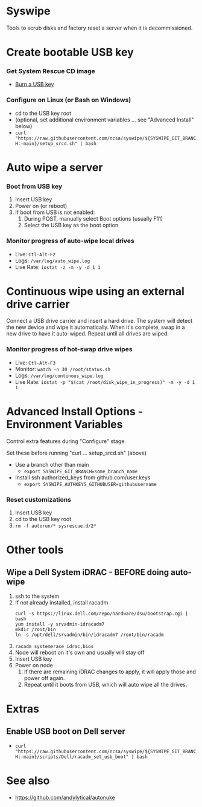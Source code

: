 # Syswipe
Tools to scrub disks and factory reset 
a server when it is decommissioned.

# Create bootable USB key
### Get System Rescue CD image
* [Burn a USB key](https://www.system-rescue.org/Installing-SystemRescue-on-a-USB-memory-stick/)

### Configure on Linux (or Bash on Windows)
* cd to the USB key root
* (optional, set additional environment variables ... see "Advanced Install"
  below)
* `curl
  "https://raw.githubusercontent.com/ncsa/syswipe/${SYSWIPE_GIT_BRANCH:-main}/setup_srcd.sh"
  | bash`

# Auto wipe a server
### Boot from USB key
1. Insert USB key
1. Power on (or reboot)
1. If boot from USB is not enabled:
   1. During POST, manually select Boot options (usually F11)
   1. Select the USB key as the boot option
### Monitor progress of auto-wipe local drives
* Live: `Ctl-Alt-F2`
* Logs: `/var/log/auto_wipe.log`
* Live Rate: `iostat -z -m -y -d 1 1`


# Continuous wipe using an external drive carrier
Connect a USB drive carrier and insert a hard drive.
The system will detect the new device and wipe it automatically.
When it's complete, swap in a new drive to have it auto-wiped.
Repeat until all drives are wiped.
### Monitor progress of hot-swap drive wipes
* Live: `Ctl-Alt-F3`
* Monitor: `watch -n 30 /root/status.sh`
* Logs: `/var/log/continous_wipe.log`
* Live Rate: `iostat -p "$(cat /root/disk_wipe_in_progress)" -m -y -d 1 1`


# Advanced Install Options - Environment Variables
Control extra features during "Configure" stage.

Set these before running "curl ... setup_srcd.sh" (above)
* Use a branch other than main
  * `export SYSWIPE_GIT_BRANCH=some_branch_name`
* Install ssh authorized_keys from github.com/user.keys
  * `export SYSWIPE_AUTHKEYS_GITHUBUSER=githubusername`

### Reset customizations
1. Insert USB key
1. cd to the USB key root
1. `rm -f autorun/* sysrescue.d/2*`


# Other tools
## Wipe a Dell System iDRAC - BEFORE doing auto-wipe
1. ssh to the system
1. If not already installed, install racadm
   ```
   curl -s https://linux.dell.com/repo/hardware/dsu/bootstrap.cgi | bash
   yum install -y srvadmin-idracadm7
   mkdir /root/bin
   ln -s /opt/dell/srvadmin/bin/idracadm7 /root/bin/racadm
   ```
1. `racadm systemerase idrac,bios`
1. Node will reboot on it's own and usually will stay off
1. Insert USB key
1. Power on node
   1. If there are remaining iDRAC changes to apply, it will apply those and power off again.
   1. Repeat until it boots from USB, which will auto wipe all the drives.
  

# Extras
## Enable USB boot on Dell server
* `curl
  "https://raw.githubusercontent.com/ncsa/syswipe/${SYSWIPE_GIT_BRANCH:-main}/scripts/Dell/racadm_set_usb_boot"
  | bash`

# See also
* https://github.com/andylytical/autonuke
